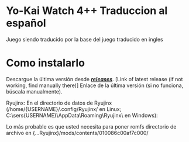 # Yo-Kai Watch 4++ Traduccion al español
Juego siendo traducido por la base del juego traducido en ingles
# Como instalarlo
Descargue la última versión desde [***releases***](https://github.com/Vitalkrilov/YW4Translation/releases/). [Link of latest release (if not working, find manually there)] Enlace de la última versión (si no funciona, búscala manualmente).

Ryujinx:
En el directorio de datos de Ryujinx (/home/{USERNAME}/.config/Ryujinx/ en Linux; C:\sers{USERNAME}\AppData\Roaming\Ryujinx\ en Windows):

Lo más probable es que usted necesita para poner romfs directorio de archivo en {...Ryujinx}/mods/contents/010086c00af7c000/


